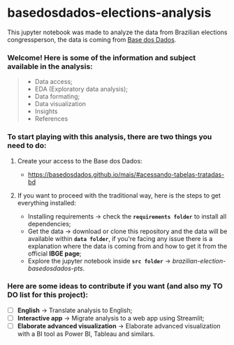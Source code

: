 # basedosdados-elections-analysis
This jupyter notebook was made to analyze the data from Brazilian elections congressperson, the data is coming from [Base dos Dados](https://basedosdados.org/).

### Welcome! Here is some of the information and subject available in the analysis:
> - Data access;
> - EDA (Exploratory data analysis);
> - Data formating;
> - Data visualization
> - Insights
> - References

### To start playing with this analysis, there are two things you need to do:

1. Create your access to the Base dos Dados:
	- https://basedosdados.github.io/mais/#acessando-tabelas-tratadas-bd

2. If you want to proceed with the traditional way, here is the steps to get everything installed:
    -  Installing requirements -> check the **``requirements folder``** to install all dependencies;
    - Get the data -> download or clone this repository and the data will be available within **``data folder``**, if you're facing any issue there is a explanation where the data is coming from and how to get it from the official **IBGE page**;
    - Explore the jupyter notebook inside **``src folder``** -> *brazilian-election-basedosdados-pts*.

### Here are some ideas to contribute if you want (and also my TO DO list for this project):
 - [ ] **English** -> Translate analysis to English;
 - [ ] **Interactive app** -> Migrate analysis to a web app using Streamlit;
 - [ ] **Elaborate advanced visualization** -> Elaborate advanced visualization with a BI tool as Power BI, Tableau and similars.
